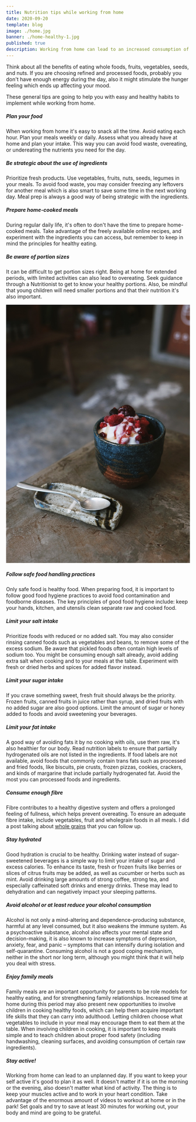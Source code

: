 ```yaml
---
title: Nutrition tips while working from home
date: 2020-09-20
template: blog
image: ./home.jpg
banner: ./home-healthy-1.jpg
published: true
description: Working from home can lead to an increased consumption of highly processed foods. Nonetheless, even with few and limited ingredients, one can continue eating a diet that supports good health.
---
```


Think about all the benefits of eating whole foods, fruits, vegetables, seeds, and nuts. If you are choosing refined and processed foods, probably you don't have enough energy during the day, also it might stimulate the hunger feeling which ends up affecting your mood.

These general tips are going to help you with easy and healthy habits to implement while working from home.

##### Plan your food

When working from home it's easy to snack all the time. Avoid eating each hour. Plan your meals weekly or daily. Assess what you already have at home and plan your intake. This way you can avoid food waste, overeating, or undereating the nutrients you need for the day.

##### Be strategic about the use of ingredients

Prioritize fresh products. Use vegetables, fruits, nuts, seeds, legumes in your meals. To avoid food waste, you may consider freezing any leftovers for another meal which is also smart to save some time in the next working day. Meal prep is always a good way of being strategic with the ingredients.

##### Prepare home-cooked meals

During regular daily life, it's often to don't have the time to prepare home-cooked meals. Take advantage of the freely available online recipes, and experiment with the ingredients you can access, but remember to keep in mind the principles for healthy eating.

##### Be aware of portion sizes

It can be difficult to get portion sizes right. Being at home for extended periods, with limited activities can also lead to overeating. Seek guidance through a Nutritionist to get to know your healthy portions. Also, be mindful that young children will need smaller portions and that their nutrition it's also important.

![home](./home-healthy-2.jpg)

##### Follow safe food handling practices

Only safe food is healthy food. When preparing food, it is important to follow good food hygiene practices to avoid food contamination and foodborne diseases. The key principles of good food hygiene include: keep your hands, kitchen, and utensils clean separate raw and cooked food.

##### Limit your salt intake

Prioritize foods with reduced or no added salt. You may also consider rinsing canned foods such as vegetables and beans, to remove some of the excess sodium. Be aware that pickled foods often contain high levels of sodium too. You might be consuming enough salt already, avoid adding extra salt when cooking and to your meals at the table. Experiment with fresh or dried herbs and spices for added flavor instead.

##### Limit your sugar intake

If you crave something sweet, fresh fruit should always be the priority. Frozen fruits, canned fruits in juice rather than syrup, and dried fruits with no added sugar are also good options. Limit the amount of sugar or honey added to foods and avoid sweetening your beverages.

##### Limit your fat intake

A good way of avoiding fats it by no cooking with oils, use them raw, it's also healthier for our body. Read nutrition labels to ensure that partially hydrogenated oils are not listed in the ingredients. If food labels are not available, avoid foods that commonly contain trans fats such as processed and fried foods, like biscuits, pie crusts, frozen pizzas, cookies, crackers, and kinds of margarine that include partially hydrogenated fat. Avoid the most you can processed foods and ingredients.

##### Consume enough fibre

Fibre contributes to a healthy digestive system and offers a prolonged feeling of fullness, which helps prevent overeating. To ensure an adequate fibre intake, include vegetables, fruit and wholegrain foods in all meals. I did a post talking about <a href="https://www.instagram.com/p/CFE33KJFnCg/" target="_blank" rel="noopener noreferrer">whole grains</a> that you can follow up.

##### Stay hydrated

Good hydration is crucial to be healthy. Drinking water instead of sugar-sweetened beverages is a simple way to limit your intake of sugar and excess calories. To enhance its taste, fresh or frozen fruits like berries or slices of citrus fruits may be added, as well as cucumber or herbs such as mint. Avoid drinking large amounts of strong coffee, strong tea, and especially caffeinated soft drinks and energy drinks. These may lead to dehydration and can negatively impact your sleeping patterns.

##### Avoid alcohol or at least reduce your alcohol consumption

Alcohol is not only a mind-altering and dependence-producing substance, harmful at any level consumed, but it also weakens the immune system. As a psychoactive substance, alcohol also affects your mental state and decision-making, it is also known to increase symptoms of depression, anxiety, fear, and panic – symptoms that can intensify during isolation and self-quarantine. Consuming alcohol is not a good coping mechanism, neither in the short nor long term, although you might think that it will help you deal with stress.

##### Enjoy family meals

Family meals are an important opportunity for parents to be role models for healthy eating, and for strengthening family relationships. Increased time at home during this period may also present new opportunities to involve children in cooking healthy foods, which can help them acquire important life skills that they can carry into adulthood. Letting children choose what vegetables to include in your meal may encourage them to eat them at the table. When involving children in cooking, it is important to keep meals simple and to teach children about proper food safety (including handwashing, cleaning surfaces, and avoiding consumption of certain raw ingredients).

##### Stay active!

Working from home can lead to an unplanned day. If you want to keep your self active it's good to plan it as well. It doesn't matter if it is on the morning or the evening, also doesn't matter what kind of activity. The thing is to keep your muscles active and to work in your heart condition. Take advantage of the enormous amount of videos to workout at home or in the park! Set goals and try to save at least 30 minutes for working out, your body and mind are going to be grateful.
